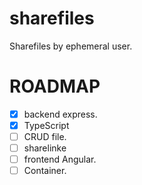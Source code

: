 # sharefiles
Sharefiles by ephemeral user.

# ROADMAP

- [X] backend express.
- [X] TypeScript
- [ ] CRUD file.
- [ ] sharelinke
- [ ] frontend Angular.
- [ ] Container.
